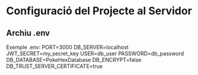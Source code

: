# Configuració del Projecte al Servidor
## Archiu .env
Exemple .env:
PORT=3000
DB_SERVER=localhost
JWT_SECRET=my_secret_key
USER=db_user
PASSWORD=db_password
DB_DATABASE=PokeHexDatabase
DB_ENCRYPT=false
DB_TRUST_SERVER_CERTIFICATE=true
